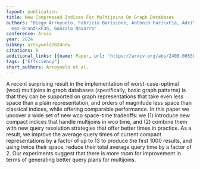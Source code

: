 ```yaml
---
layout: publication
title: New Compressed Indices For Multijoins On Graph Databases
authors: "Diego Arroyuelo, Fabrizio Barisione, Antonio Fari\xF1a, Adri\xE1n G\xF3\
  mez-Brand\xF3n, Gonzalo Navarro"
conference: Arxiv
year: 2024
bibkey: arroyuelo2024new
citations: 0
additional_links: [{name: Paper, url: 'https://arxiv.org/abs/2408.00558'}]
tags: ["Efficiency"]
short_authors: Arroyuelo et al.
---
```

A recent surprising result in the implementation of worst-case-optimal (wco)
multijoins in graph databases (specifically, basic graph patterns) is that they
can be supported on graph representations that take even less space than a
plain representation, and orders of magnitude less space than classical
indices, while offering comparable performance. In this paper we uncover a wide
set of new wco space-time tradeoffs: we (1) introduce new compact indices that
handle multijoins in wco time, and (2) combine them with new query resolution
strategies that offer better times in practice. As a result, we improve the
average query times of current compact representations by a factor of up to 13
to produce the first 1000 results, and using twice their space, reduce their
total average query time by a factor of 2. Our experiments suggest that there
is more room for improvement in terms of generating better query plans for
multijoins.